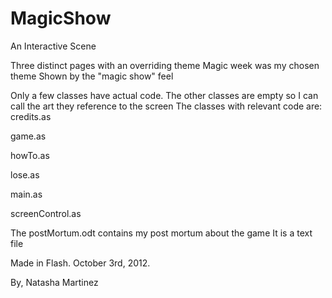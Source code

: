 MagicShow
=========

An Interactive Scene 

Three distinct pages with an overriding theme
Magic week was my chosen theme 
Shown by the "magic show" feel

Only a few classes have actual code. The other classes are empty 
so I can call the art they reference to the screen
The classes with relevant code are:
credits.as

game.as

howTo.as

lose.as

main.as

screenControl.as

The postMortum.odt contains my post mortum about the game
It is a text file

Made in Flash. October 3rd, 2012.

By, Natasha Martinez
